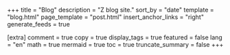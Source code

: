 +++
title = "Blog"
description = "Z blog site."
sort_by = "date"
template = "blog.html"
page_template = "post.html"
insert_anchor_links = "right"
generate_feeds = true

[extra]
comment = true
copy = true
display_tags = true
featured = false
lang = "en"
math = true
mermaid = true
toc = true
truncate_summary = false
+++
